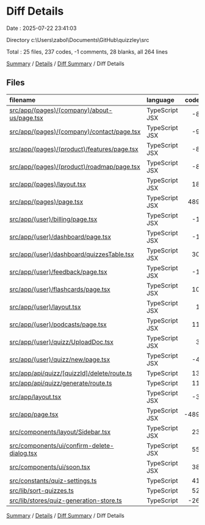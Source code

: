 # Diff Details

Date : 2025-07-22 23:41:03

Directory c:\\Users\\zabol\\Documents\\GitHub\\quizzley\\src

Total : 25 files,  237 codes, -1 comments, 28 blanks, all 264 lines

[Summary](results.md) / [Details](details.md) / [Diff Summary](diff.md) / Diff Details

## Files
| filename | language | code | comment | blank | total |
| :--- | :--- | ---: | ---: | ---: | ---: |
| [src/app/(pages)/(company)/about-us/page.tsx](/src/app/(pages)/(company)/about-us/page.tsx) | TypeScript JSX | -8 | 0 | 0 | -8 |
| [src/app/(pages)/(company)/contact/page.tsx](/src/app/(pages)/(company)/contact/page.tsx) | TypeScript JSX | -9 | 0 | 0 | -9 |
| [src/app/(pages)/(product)/features/page.tsx](/src/app/(pages)/(product)/features/page.tsx) | TypeScript JSX | -8 | 0 | 0 | -8 |
| [src/app/(pages)/(product)/roadmap/page.tsx](/src/app/(pages)/(product)/roadmap/page.tsx) | TypeScript JSX | -8 | 0 | 0 | -8 |
| [src/app/(pages)/layout.tsx](/src/app/(pages)/layout.tsx) | TypeScript JSX | 18 | 0 | 4 | 22 |
| [src/app/(pages)/page.tsx](/src/app/(pages)/page.tsx) | TypeScript JSX | 489 | 169 | 37 | 695 |
| [src/app/(user)/billing/page.tsx](/src/app/(user)/billing/page.tsx) | TypeScript JSX | -1 | 0 | 0 | -1 |
| [src/app/(user)/dashboard/page.tsx](/src/app/(user)/dashboard/page.tsx) | TypeScript JSX | -1 | 0 | -1 | -2 |
| [src/app/(user)/dashboard/quizzesTable.tsx](/src/app/(user)/dashboard/quizzesTable.tsx) | TypeScript JSX | 30 | 3 | 3 | 36 |
| [src/app/(user)/feedback/page.tsx](/src/app/(user)/feedback/page.tsx) | TypeScript JSX | -1 | 0 | 0 | -1 |
| [src/app/(user)/flashcards/page.tsx](/src/app/(user)/flashcards/page.tsx) | TypeScript JSX | 10 | 0 | 2 | 12 |
| [src/app/(user)/layout.tsx](/src/app/(user)/layout.tsx) | TypeScript JSX | 1 | 0 | 0 | 1 |
| [src/app/(user)/podcasts/page.tsx](/src/app/(user)/podcasts/page.tsx) | TypeScript JSX | 11 | 0 | 3 | 14 |
| [src/app/(user)/quizz/UploadDoc.tsx](/src/app/(user)/quizz/UploadDoc.tsx) | TypeScript JSX | 3 | 0 | 0 | 3 |
| [src/app/(user)/quizz/new/page.tsx](/src/app/(user)/quizz/new/page.tsx) | TypeScript JSX | -4 | 0 | 0 | -4 |
| [src/app/api/quizz/[quizzId]/delete/route.ts](/src/app/api/quizz/%5BquizzId%5D/delete/route.ts) | TypeScript | 13 | 1 | 3 | 17 |
| [src/app/api/quizz/generate/route.ts](/src/app/api/quizz/generate/route.ts) | TypeScript | 11 | -8 | -1 | 2 |
| [src/app/layout.tsx](/src/app/layout.tsx) | TypeScript JSX | -3 | 0 | -1 | -4 |
| [src/app/page.tsx](/src/app/page.tsx) | TypeScript JSX | -489 | -169 | -37 | -695 |
| [src/components/layout/Sidebar.tsx](/src/components/layout/Sidebar.tsx) | TypeScript JSX | 23 | 0 | 0 | 23 |
| [src/components/ui/confirm-delete-dialog.tsx](/src/components/ui/confirm-delete-dialog.tsx) | TypeScript JSX | 55 | 0 | 3 | 58 |
| [src/components/ui/soon.tsx](/src/components/ui/soon.tsx) | TypeScript JSX | 38 | 0 | 4 | 42 |
| [src/constants/quiz-settings.ts](/src/constants/quiz-settings.ts) | TypeScript | 41 | 0 | 3 | 44 |
| [src/lib/sort-quizzes.ts](/src/lib/sort-quizzes.ts) | TypeScript | 52 | 3 | 9 | 64 |
| [src/lib/stores/quiz-generation-store.ts](/src/lib/stores/quiz-generation-store.ts) | TypeScript | -26 | 0 | -3 | -29 |

[Summary](results.md) / [Details](details.md) / [Diff Summary](diff.md) / Diff Details